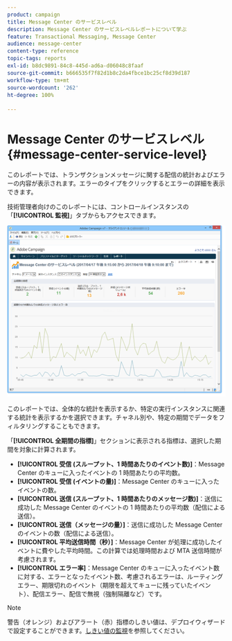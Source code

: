 ```yaml
---
product: campaign
title: Message Center のサービスレベル
description: Message Center のサービスレベルレポートについて学ぶ
feature: Transactional Messaging, Message Center
audience: message-center
content-type: reference
topic-tags: reports
exl-id: b8dc9891-84c8-445d-ad6a-d06048c8faaf
source-git-commit: b666535f7f82d1b8c2da4fbce1bc25cf8d39d187
workflow-type: tm+mt
source-wordcount: '262'
ht-degree: 100%

---
```


# Message Center のサービスレベル {#message-center-service-level}



このレポートでは、トランザクションメッセージに関する配信の統計およびエラーの内容が表示されます。エラーのタイプをクリックするとエラーの詳細を表示できます。

技術管理者向けのこのレポートには、コントロールインスタンスの「**[!UICONTROL 監視]**」タブからもアクセスできます。

![](assets/mc_reports_1.png)

このレポートでは、全体的な統計を表示するか、特定の実行インスタンスに関連する統計を表示するかを選択できます。チャネル別や、特定の期間でデータをフィルタリングすることもできます。

「**[!UICONTROL 全期間の指標]**」セクションに表示される指標は、選択した期間を対象に計算されます。

* **[!UICONTROL 受信 (スループット、1 時間あたりのイベント数)]**：Message Center のキューに入ったイベントの 1 時間あたりの平均数。
* **[!UICONTROL 受信 (イベントの量)]**：Message Center のキューに入ったイベントの数。
* **[!UICONTROL 送信 (スループット、1 時間あたりのメッセージ数)]**：送信に成功した Message Center のイベントの 1 時間あたりの平均数（配信による送信）。
* **[!UICONTROL 送信（メッセージの量）]**：送信に成功した Message Center のイベントの数（配信による送信）。
* **[!UICONTROL 平均送信時間（秒）]**：Message Center が処理に成功したイベントに費やした平均時間。この計算では処理時間および MTA 送信時間が考慮されます。
* **[!UICONTROL エラー率]**：Message Center のキューに入ったイベント数に対する、エラーとなったイベント数、考慮されるエラーは、ルーティングエラー、期限切れのイベント（期限を超えてキューに残っていたイベント）、配信エラー、配信で無視（強制隔離など）です。

>[!NOTE]
>
>警告（オレンジ）およびアラート（赤）指標のしきい値は、デプロイウィザードで設定することができます。[しきい値の監視](../../message-center/using/additional-configurations.md#monitoring-thresholds)を参照してください。
